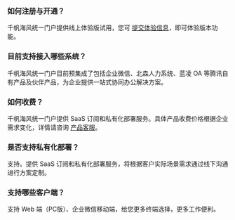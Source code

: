 [](id:Q1)
### 如何注册与开通？
千帆海风统一门户提供线上体验版试用，您可 [提交体验信息](https://tmpl.cloud.tencent.com/infofeedback)，即可体验版本功能。

[](id:Q2)
### 目前支持接入哪些系统？
千帆海风统一门户目前预集成了包括企业微信、北森人力系统、蓝凌 OA 等腾讯自有产品及伙伴产品，为企业提供一站式协同办公解决方案。

[](id:Q3)
### 如何收费？
千帆海风统一门户提供 SaaS 订阅和私有化部署服务。具体产品收费价格根据企业需求变化，详情请咨询 [产品客服](https://cloud.tencent.com/document/product/1538/65375)。

[](id:Q4)
### 是否支持私有化部署？
支持。提供 SaaS 订阅和私有化部署服务，将根据客户实际场景需求通过线下沟通进行方案定制。

[](id:Q5)
### 支持哪些客户端？
支持 Web 端（PC版）、企业微信移动端，给您更多终端选择，更多工作便利。
